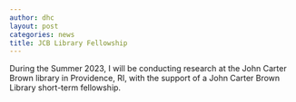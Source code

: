 ```yaml
---
author: dhc 
layout: post
categories: news
title: JCB Library Fellowship
---
```


During the Summer 2023, I will be conducting research at the John Carter Brown library in Providence, RI, with the support of a John Carter Brown Library short-term fellowship.

